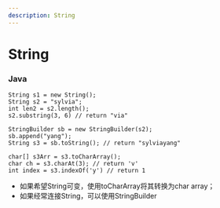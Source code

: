 ```yaml
---
description: String
---
```


# String

### Java

```
String s1 = new String();
String s2 = "sylvia";
int len2 = s2.length();
s2.substring(3, 6) // return "via"

StringBuilder sb = new StringBuilder(s2);
sb.append("yang");
String s3 = sb.toString(); // return "sylviayang"

char[] s3Arr = s3.toCharArray();
char ch = s3.charAt(3); // return 'v'
int index = s3.indexOf('y') // return 1

```

* 如果希望String可变，使用toCharArray将其转换为char array；
* 如果经常连接String，可以使用StringBuilder
